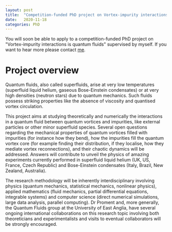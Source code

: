 ```yaml
---
layout: post
title:  "Competition-funded PhD project on Vortex-impurity interactions is quantum fluids"
date:   2020-11-18
categories: PhD
---
```


You will soon be able to apply to a competition-funded PhD project on "Vortex-impurity interactions is quantum fluids" supervised by myself.
If you want to hear more please contact [me](d.proment@uea.ac.uk).

# Project overview

Quantum fluids, also called superfluids, arise at very low temperatures (superfluid liquid helium, gaseous Bose-Einstein condensates) or at very high densities (neutron stars) due to quantum mechanics. Such fluids possess striking properties like the absence of viscosity and quantised vortex circulation. 

This project aims at studying theoretically and numerically the interactions in a quantum fluid between quantum vortices and impurities, like external particles or other minor superfluid species. Several open questions regarding the mechanical properties of quantum vortices filled with impurities (for instance how they bend), how the impurities fill the quantum vortex core (for example finding their distribution, if they localise, how they mediate vortex reconnections), and their chaotic dynamics will be addressed. Answers will contribute to unveil the physics of amazing experiments currently performed in superfluid liquid helium (UK, US, France, Czech Republic) and Bose-Einstein condensates (Italy, Brazil, New Zealand, Australia).

The research methodology will be inherently interdisciplinary involving physics (quantum mechanics, statistical mechanics, nonlinear physics), applied mathematics (fluid mechanics, partial differential equations, integrable systems) and computer science (direct numerical simulations, large data analysis, parallel computing). Dr Proment and, more generally, the Quantum Fluids group at the University of East Anglia, have several ongoing international collaborations on this research topic involving both theoreticians and experimentalists and visits to eventual collaborators will be strongly encouraged. 



